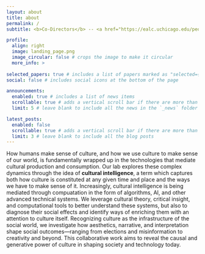 ```yaml
---
layout: about
title: about
permalink: /
subtitle: <b>Co-Directors</b> -- <a href="https://ealc.uchicago.edu/people/hoyt-long-phd">Hoyt Long</a> (University of Chicago) & <a href="https://richardjeanso.github.io">Richard Jean So</a> (Duke University)

profile:
  align: right
  image: landing_page.png
  image_circular: false # crops the image to make it circular
  more_info: >
  
selected_papers: true # includes a list of papers marked as "selected={true}"
social: false # includes social icons at the bottom of the page

announcements:
  enabled: true # includes a list of news items
  scrollable: true # adds a vertical scroll bar if there are more than 3 news items
  limit: 5 # leave blank to include all the news in the `_news` folder

latest_posts:
  enabled: false
  scrollable: true # adds a vertical scroll bar if there are more than 3 new posts items
  limit: 3 # leave blank to include all the blog posts
---
```


<p>How humans make sense of culture, and how we use culture to make sense of our world, is fundamentally wrapped up in the technologies that mediate cultural production and consumption. Our lab explores these complex dynamics through the idea of <b>cultural intelligence</b>, a term which captures both how culture is constituted at any given time and place and the ways we have to make sense of it. Increasingly, cultural intelligence is being mediated through compuatation in the form of algorithms, AI, and other advanced technical systems. We leverage cultural theory, critical insight, and computational tools to better understand these systems, but also to diagnose their social effects and identify ways of enriching them with an attention to culture itself. Recognizing culture as the infrastructure of the social world, we investigate how aesthetics, narrative, and interpretation shape social outcomes—ranging from elections and misinformation to creativity and beyond. This collaborative work aims to reveal the causal and generative power of culture in shaping society and technology today.</p>
